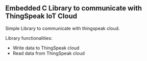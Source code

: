 
## Embedded C Library to communicate with ThingSpeak IoT Cloud

Simple Library to communicate with thingspeak cloud.

Library functionalities:

- Write data to ThingSpeak cloud
- Read data from ThingSpeak cloud
